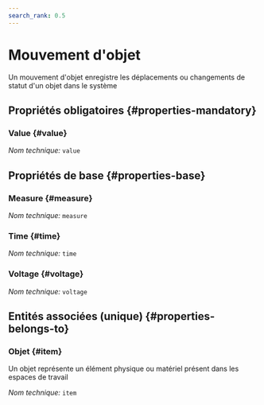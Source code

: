 ```yaml
---
search_rank: 0.5
---    
```

# Mouvement d'objet
<!--- THIS FILE IS GENERATED PLEASE DO NOT EDIT IT DIRECTLY --->

Un mouvement d'objet enregistre les déplacements ou changements de statut d'un objet dans le système

<OH code="itemFact"/>




## Propriétés obligatoires {#properties-mandatory}
    
### Value {#value}



*Nom technique:* ```value```
<PH code="itemFact:value"/>

    


## Propriétés de base {#properties-base}
    
### Measure {#measure}



*Nom technique:* ```measure```
<PH code="itemFact:measure"/>

### Time {#time}



*Nom technique:* ```time```
<PH code="itemFact:time"/>

### Voltage {#voltage}



*Nom technique:* ```voltage```
<PH code="itemFact:voltage"/>

    

## Entités associées (unique) {#properties-belongs-to}

### Objet {#item}

Un objet représente un élément physique ou matériel présent dans les espaces de travail

*Nom technique:* ```item```
<PH code="itemFact:item"/>





